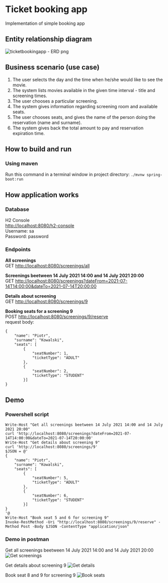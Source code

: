 # Ticket booking app
Implementation of simple booking app
## Entity relationship diagram
![ticketbookingapp - ERD png](https://user-images.githubusercontent.com/62755330/124813681-74d8fa80-df65-11eb-88ee-dc272a017552.png)


## Business scenario (use case)
1. The user selects the day and the time when he/she would like to see the movie.
2. The system lists movies available in the given time interval - title and screening
times.
3. The user chooses a particular screening.
4. The system gives information regarding screening room and available seats.
5. The user chooses seats, and gives the name of the person doing the reservation
(name and surname).
6. The system gives back the total amount to pay and reservation expiration time.

## How to build and run
### Using maven
Run this command in a terminal window in project directory:
```./mvnw spring-boot:run```

## How application works
### Database
H2 Console  
[http://localhost:8080/h2-console](http://localhost:8080/h2-console)  
Username: sa  
Password: password  

### Endpoints
**All screenings**  
GET [http://localhost:8080/screenings/all](http://localhost:8080/screenings/all)  

**Screenings beetween 14 July 2021 14:00 and 14 July 2021 20:00**  
GET [http://localhost:8080/screenings?dateFrom=2021-07-14T14:00:00&dateTo=2021-07-14T20:00:00](http://localhost:8080/screenings?dateFrom=2021-07-14T14:00:00&dateTo=2021-07-14T20:00:00)  

**Details about screening**  
GET [http://localhost:8080/screenings/9](http://localhost:8080/screenings/9)  

**Booking seats for a screening 9**  
POST [http://localhost:8080/screenings/9/reserve](http://localhost:8080/screenings/9/reserve)  
request body:  
``` 
{
    "name": "Piotr",
    "surname": "Kowalski",
    "seats": [
        {
            "seatNumber": 1,
            "ticketType": "ADULT"
        },
        {
            "seatNumber": 2,
            "ticketType": "STUDENT"
        }]
}
```
## Demo
### Powershell script
```
Write-Host "Get all screenings beetween 14 July 2021 14:00 and 14 July 2021 20:00"
curl 'http://localhost:8080/screenings?dateFrom=2021-07-14T14:00:00&dateTo=2021-07-14T20:00:00'
Write-Host "Get details about screening 9"
curl 'http://localhost:8080/screenings/9'
$JSON = @'
{
    "name": "Piotr",
    "surname": "Kowalski",
    "seats": [
        {
            "seatNumber": 5,
            "ticketType": "ADULT"
        },
        {
            "seatNumber": 6,
            "ticketType": "STUDENT"
        }]
}
'@
Write-Host "Book seat 5 and 6 for screening 9"
Invoke-RestMethod -Uri "http://localhost:8080/screenings/9/reserve" -Method Post -Body $JSON -ContentType "application/json"
```
### Demo in postman
Get all screenings beetween 14 July 2021 14:00 and 14 July 2021 20:00
![Get screenings](https://user-images.githubusercontent.com/62755330/125003421-784cae80-e057-11eb-9655-dd76f1a0cf54.png)

Get details about screening 9
![Get details](https://user-images.githubusercontent.com/62755330/125003655-f610ba00-e057-11eb-90c4-b303b6fe31ea.png)

Book seat 8 and 9 for screening 9
![Book seats](https://user-images.githubusercontent.com/62755330/125003770-3ff9a000-e058-11eb-9783-6558ddd78ee4.png)






